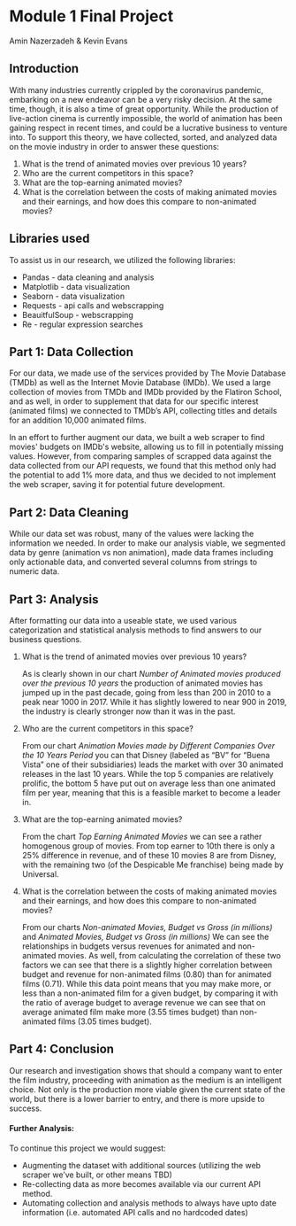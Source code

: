 # Module 1 Final Project

Amin Nazerzadeh & Kevin Evans

## Introduction

With many industries currently crippled by the coronavirus pandemic, embarking on a new endeavor can be a very risky decision. At the same time, though, it is also a time of great opportunity. While the production of live-action cinema is currently impossible, the world of animation has been gaining respect in recent times, and could be a lucrative business to venture into. To support this theory, we have collected, sorted, and analyzed data on the movie industry in order to answer these questions:

<ol>
<li>What is the trend of animated movies over previous 10 years?
<li>Who are the current competitors in this space?
<li>What are the top-earning animated movies?
<li>What is the correlation between the costs of making animated movies and their earnings, and how does this compare to non-animated movies?
</ol>

## Libraries used

To assist us in our research, we utilized the following libraries:

<ul>
<li>Pandas - data cleaning and analysis
<li>Matplotlib - data visualization
<li>Seaborn - data visualization
<li>Requests - api calls and webscrapping
<li>BeauitfulSoup - webscrapping
<li>Re - regular expression searches
</ul>

## Part 1: Data Collection

For our data, we made use of the services provided by The Movie Database (TMDb) as well as the Internet Movie Database (IMDb). We used a large collection of movies from TMDb and IMDb provided by the Flatiron School, and as well, in order to supplement that data for our specific interest (animated films) we connected to TMDb’s API, collecting titles and details for an addition 10,000 animated films.

In an effort to further augment our data, we built a web scraper to find movies' budgets on IMDb's website, allowing us to fill in potentially missing values. However, from comparing samples of scrapped data against the data collected from our API requests, we found that this method only had the potential to add 1% more data, and thus we decided to not implement the web scraper, saving it for potential future development.

## Part 2: Data Cleaning

While our data set was robust, many of the values were lacking the information we needed. In order to make our analysis viable, we segmented data by genre (animation vs non animation), made data frames including only actionable data, and converted several columns from strings to numeric data.

## Part 3: Analysis

After formatting our data into a useable state, we used various categorization and statistical analysis methods to find answers to our business questions.

<ol>
<li>What is the trend of animated movies over previous 10 years?</li>

As is clearly shown in our chart <em>Number of Animated movies produced over the previous 10 years</em> the production of animated movies has jumped up in the past decade, going from less than 200 in 2010 to a peak near 1000 in 2017. While it has slightly lowered to near 900 in 2019, the industry is clearly stronger now than it was in the past.

<li>
Who are the current competitors in this space?</li>

From our chart <em>Animation Movies made by Different Companies Over the 10 Years Period</em> you can that Disney (labeled as “BV” for “Buena Vista” one of their subsidiaries) leads the market with over 30 animated releases in the last 10 years. While the top 5 companies are relatively prolific, the bottom 5 have put out on average less than one animated film per year, meaning that this is a feasible market to become a leader in.

<li>What are the top-earning animated movies?</li>

From the chart <em>Top Earning Animated Movies</em> we can see a rather homogenous group of movies. From top earner to 10th there is only a 25% difference in revenue, and of these 10 movies 8 are from Disney, with the remaining two (of the Despicable Me franchise) being made by Universal.

<li>What is the correlation between the costs of making animated movies and their earnings, and how does this compare to non-animated movies?</li>

From our charts <em>Non-animated Movies, Budget vs Gross (in millions)</em> and <em>Animated Movies, Budget vs Gross (in millions)</em> We can see the relationships in budgets versus revenues for animated and non-animated movies. As well, from calculating the correlation of these two factors we can see that there is a slightly higher correlation between budget and revenue for non-animated films (0.80) than for animated films (0.71). While this data point means that you may make more, or less than a non-animated film for a given budget, by comparing it with the ratio of average budget to average revenue we can see that on average animated film make more (3.55 times budget) than non-animated films (3.05 times budget).

</ol>

## Part 4: Conclusion

Our research and investigation shows that should a company want to enter the film industry, proceeding with animation as the medium is an intelligent choice. Not only is the production more viable given the current state of the world, but there is a lower barrier to entry, and there is more upside to success.

#### Further Analysis:

To continue this project we would suggest:

<ul>
<li>Augmenting the dataset with additional sources (utilizing the web scraper we’ve built, or other means TBD)</li>
<li>
Re-collecting data as more becomes available via our current API method.</li>
<li>Automating collection and analysis methods to always have upto date information (i.e. automated API calls and no hardcoded dates)</li>
</ul>
